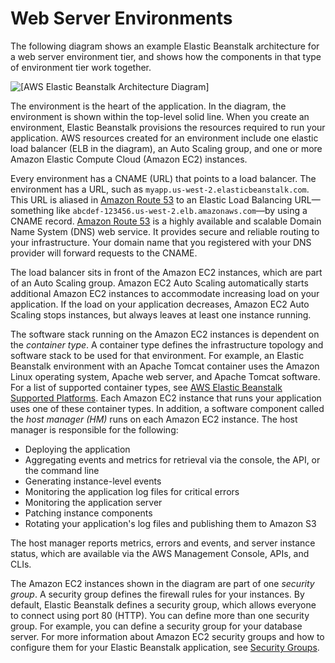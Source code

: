 # Web Server Environments<a name="concepts-webserver"></a>

The following diagram shows an example Elastic Beanstalk architecture for a web server environment tier, and shows how the components in that type of environment tier work together\.

![\[AWS Elastic Beanstalk Architecture Diagram\]](http://docs.aws.amazon.com/elasticbeanstalk/latest/dg/images/aeb-architecture2.png)

The environment is the heart of the application\. In the diagram, the environment is shown within the top\-level solid line\. When you create an environment, Elastic Beanstalk provisions the resources required to run your application\. AWS resources created for an environment include one elastic load balancer \(ELB in the diagram\), an Auto Scaling group, and one or more Amazon Elastic Compute Cloud \(Amazon EC2\) instances\.

Every environment has a CNAME \(URL\) that points to a load balancer\. The environment has a URL, such as `myapp.us-west-2.elasticbeanstalk.com`\. This URL is aliased in [Amazon Route 53](https://aws.amazon.com/route53/) to an Elastic Load Balancing URL—something like `abcdef-123456.us-west-2.elb.amazonaws.com`—by using a CNAME record\. [Amazon Route 53](https://aws.amazon.com/route53/) is a highly available and scalable Domain Name System \(DNS\) web service\. It provides secure and reliable routing to your infrastructure\. Your domain name that you registered with your DNS provider will forward requests to the CNAME\.

The load balancer sits in front of the Amazon EC2 instances, which are part of an Auto Scaling group\. Amazon EC2 Auto Scaling automatically starts additional Amazon EC2 instances to accommodate increasing load on your application\. If the load on your application decreases, Amazon EC2 Auto Scaling stops instances, but always leaves at least one instance running\. 

The software stack running on the Amazon EC2 instances is dependent on the *container type*\. A container type defines the infrastructure topology and software stack to be used for that environment\. For example, an Elastic Beanstalk environment with an Apache Tomcat container uses the Amazon Linux operating system, Apache web server, and Apache Tomcat software\. For a list of supported container types, see [AWS Elastic Beanstalk Supported Platforms](concepts.platforms.md)\. Each Amazon EC2 instance that runs your application uses one of these container types\. In addition, a software component called the *host manager \(HM\)* runs on each Amazon EC2 instance\. The host manager is responsible for the following:
+ Deploying the application
+ Aggregating events and metrics for retrieval via the console, the API, or the command line
+ Generating instance\-level events
+ Monitoring the application log files for critical errors
+ Monitoring the application server
+ Patching instance components
+ Rotating your application's log files and publishing them to Amazon S3

The host manager reports metrics, errors and events, and server instance status, which are available via the AWS Management Console, APIs, and CLIs\.

The Amazon EC2 instances shown in the diagram are part of one *security group*\. A security group defines the firewall rules for your instances\. By default, Elastic Beanstalk defines a security group, which allows everyone to connect using port 80 \(HTTP\)\. You can define more than one security group\. For example, you can define a security group for your database server\. For more information about Amazon EC2 security groups and how to configure them for your Elastic Beanstalk application, see [Security Groups](using-features.managing.ec2.md#using-features.managing.ec2.securitygroups)\.